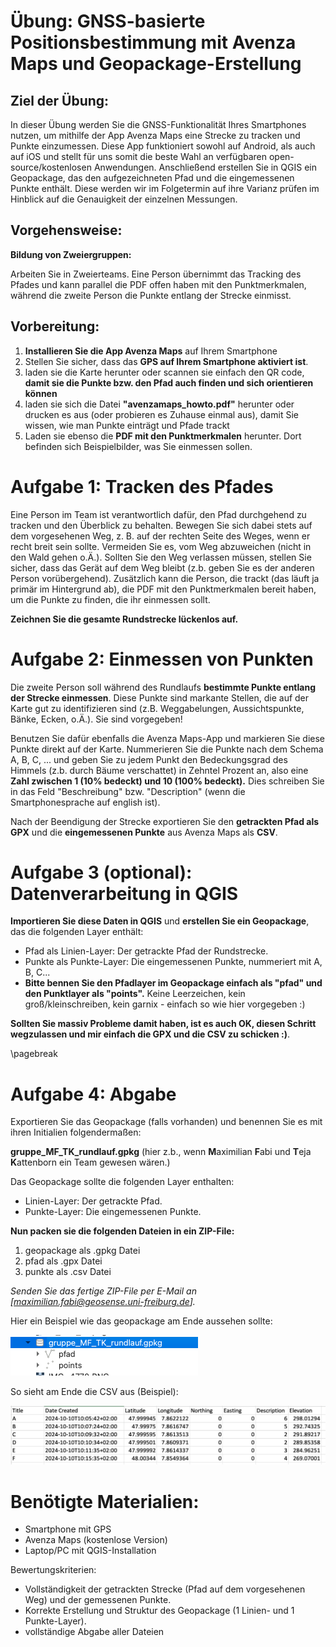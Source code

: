 # Übung: GNSS-basierte Positionsbestimmung mit Avenza Maps und Geopackage-Erstellung

## Ziel der Übung:
In dieser Übung werden Sie die GNSS-Funktionalität Ihres Smartphones nutzen, um mithilfe der App Avenza Maps eine Strecke zu tracken und Punkte einzumessen. Diese App funktioniert sowohl auf Android, als auch auf iOS und stellt für uns somit die beste Wahl an verfügbaren open-source/kostenlosen Anwendungen. Anschließend erstellen Sie in QGIS ein Geopackage, das den aufgezeichneten Pfad und die eingemessenen Punkte enthält. Diese werden wir im Folgetermin auf ihre Varianz prüfen im Hinblick auf die Genauigkeit der einzelnen Messungen.

## Vorgehensweise:
**Bildung von Zweiergruppen:**

Arbeiten Sie in Zweierteams. Eine Person übernimmt das Tracking des Pfades und kann parallel die PDF offen haben mit den Punktmerkmalen, während die zweite Person die Punkte entlang der Strecke einmisst.

## Vorbereitung:

1. **Installieren Sie die App Avenza Maps** auf Ihrem Smartphone
2. Stellen Sie sicher, dass das **GPS auf Ihrem Smartphone aktiviert ist**.
3. laden sie die Karte herunter oder scannen sie einfach den QR code, **damit sie die Punkte bzw. den Pfad auch finden und sich orientieren können**
4. laden sie sich die Datei **"avenzamaps_howto.pdf"** herunter oder drucken es aus (oder probieren es Zuhause einmal aus), damit Sie wissen, wie man Punkte einträgt und Pfade trackt
5. Laden sie ebenso die **PDF mit den Punktmerkmalen** herunter. Dort befinden sich Beispielbilder, was Sie einmessen sollen.

# Aufgabe 1: Tracken des Pfades

Eine Person im Team ist verantwortlich dafür, den Pfad durchgehend zu tracken und den Überblick zu behalten. Bewegen Sie sich dabei stets auf dem vorgesehenen Weg, z. B. auf der rechten Seite des Weges, wenn er recht breit sein sollte.
Vermeiden Sie es, vom Weg abzuweichen (nicht in den Wald gehen o.Ä.). Sollten Sie den Weg verlassen müssen, stellen Sie sicher, dass das Gerät auf dem Weg bleibt (z.b. geben Sie es der anderen Person vorübergehend). Zusätzlich kann die Person, die trackt (das läuft ja primär im Hintergrund ab), die PDF mit den Punktmerkmalen bereit haben, um die Punkte zu finden, die ihr einmessen sollt.

**Zeichnen Sie die gesamte Rundstrecke lückenlos auf.**

# Aufgabe 2: Einmessen von Punkten

Die zweite Person soll während des Rundlaufs **bestimmte Punkte entlang der Strecke einmessen**. Diese Punkte sind markante Stellen, die auf der Karte gut zu identifizieren sind (z.B. Weggabelungen, Aussichtspunkte, Bänke, Ecken, o.Ä.). Sie sind vorgegeben!

Benutzen Sie dafür ebenfalls die Avenza Maps-App und markieren Sie diese Punkte direkt auf der Karte. Nummerieren Sie die Punkte nach dem Schema A, B, C, ... und geben Sie zu jedem Punkt den Bedeckungsgrad des Himmels (z.b. durch Bäume verschattet) in Zehntel Prozent an, also eine **Zahl zwischen 1 (10% bedeckt) und 10 (100% bedeckt).** Dies schreiben Sie in das Feld "Beschreibung" bzw. "Description" (wenn die Smartphonesprache auf english ist).

Nach der Beendigung der Strecke exportieren Sie den **getrackten Pfad als GPX** und die **eingemessenen Punkte** aus Avenza Maps als **CSV**.

# Aufgabe 3 (optional): Datenverarbeitung in QGIS

**Importieren Sie diese Daten in QGIS** und **erstellen Sie ein Geopackage**, das die folgenden Layer enthält:

- Pfad als Linien-Layer: Der getrackte Pfad der Rundstrecke.
- Punkte als Punkte-Layer: Die eingemessenen Punkte, nummeriert mit A, B, C...
- **Bitte bennen Sie den Pfadlayer im Geopackage einfach als "pfad" und den Punktlayer als "points".** Keine Leerzeichen, kein groß/kleinschreiben, kein garnix - einfach so wie hier vorgegeben :)

**Sollten Sie massiv Probleme damit haben, ist es auch OK, diesen Schritt wegzulassen und mir einfach die GPX und die CSV zu schicken :)**.

\pagebreak

# Aufgabe 4: Abgabe

Exportieren Sie das Geopackage (falls vorhanden) und benennen Sie es mit ihren Initialien folgendermaßen: 

**gruppe_MF_TK_rundlauf.gpkg** (hier z.b., wenn **M**aximilian **F**abi und **T**eja **K**attenborn ein Team gewesen wären.)

Das Geopackage sollte die folgenden Layer enthalten:

- Linien-Layer: Der getrackte Pfad.
- Punkte-Layer: Die eingemessenen Punkte.

**Nun packen sie die folgenden Dateien in ein ZIP-File:**

1. geopackage als .gpkg Datei
2. pfad als .gpx Datei
3. punkte als .csv Datei

_Senden Sie das fertige ZIP-File per E-Mail an [maximilian.fabi@geosense.uni-freiburg.de]._

Hier ein Beispiel wie das geopackage am Ende aussehen sollte:

![Save Geopackage](03_gnss/exercises/data/saveas.png "Save geopackage")

So sieht am Ende die CSV aus (Beispiel):

![Example how the CSV looks like at the end. The name of the point (e.g. A) and the number for the sky visibility in the "description" field (e.g. 6 in the point of A).](03_gnss/exercises/data/example-csv.png "Example of the CSV")

# Benötigte Materialien:

- Smartphone mit GPS
- Avenza Maps (kostenlose Version)
- Laptop/PC mit QGIS-Installation

Bewertungskriterien:

- Vollständigkeit der getrackten Strecke (Pfad auf dem vorgesehenen Weg) und der gemessenen Punkte.
- Korrekte Erstellung und Struktur des Geopackage (1 Linien- und 1 Punkte-Layer).
- vollständige Abgabe aller Dateien